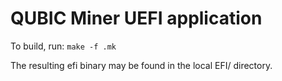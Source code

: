 # QUBIC Miner UEFI application

To build, run:
`make -f .mk`

The resulting efi binary may be found in the local EFI/ directory.
